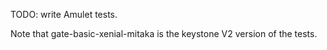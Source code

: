TODO: write Amulet tests.

Note that gate-basic-xenial-mitaka is the keystone V2 version of the tests.
